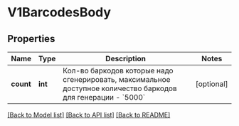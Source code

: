 # V1BarcodesBody

## Properties
Name | Type | Description | Notes
------------ | ------------- | ------------- | -------------
**count** | **int** | Кол-во баркодов которые надо сгенерировать, максимальное доступное количество баркодов для генерации - &#x60;5000&#x60; | [optional] 

[[Back to Model list]](../../README.md#documentation-for-models) [[Back to API list]](../../README.md#documentation-for-api-endpoints) [[Back to README]](../../README.md)

